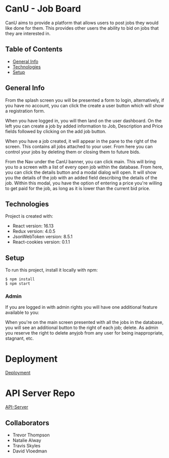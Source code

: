 # CanU - Job Board

CanU aims to provide a platform that allows users to post jobs they would like done for them. This provides other users the ability to bid on jobs that they are interested in.

## Table of Contents
* [General Info](#general-info)
* [Technologies](#technologies)
* [Setup](#setup)

## General Info

From the splash screen you will be presented a form to login, alternatively, if you have no account, you can click the create a user button which will show a registration form.

When you have logged in, you will then land on the user dashboard. On the left you can create a job by added information to Job, Description and Price fields followed by clicking on the add job button.

When you have a job created, it will appear in the pane to the right of the screen. This contains all jobs attached to your user. From here you can control your jobs by deleting them or closing them to future bids.

From the Nav under the CanU banner, you can click main. This will bring you to a screen with a list of every open job within the database. From here, you can click the details button and a modal dialog will open. It will show you the details of the job with an added field describing the details of the job. Within this modal, you have the option of entering a price you're willing to get paid for the job, as long as it is lower than the current bid price. 

## Technologies
Project is created with:

* React version: 16.13
* Redux version: 4.0.5
* JsonWebToken version: 8.5.1
* React-cookies version: 0.1.1

## Setup
To run this project, install it locally with npm:

```
$ npm install
$ npm start
```

### Admin 

If you are logged in with admin rights you will have one additional feature available to you:

When you're on the main screen presented with all the jobs in the database, you will see an additional button to the right of each job; delete. As admin you reserve the right to delete anyjob from any user for being inappropriate, stagnant, etc.  

# Deployment
[Deployment](https://trevorthomp.github.io/Can-U/)

# API Server Repo
[API-Server](https://github.com/Apprenti-401-ProjectOne/ProjectOne)

## Collaborators
- Trevor Thompson
- Natalie Alway
- Travis Skyles
- David Vloedman
